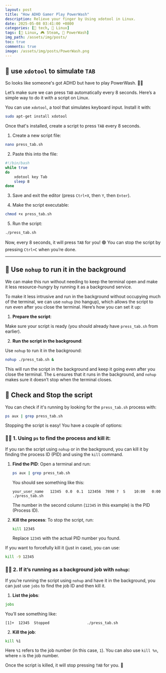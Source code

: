 ```yaml
---
layout: post
title: "How ADHD Gamer Play PowerWash"
description: Relieve your finger by Using xdotool in Linux.
date: 2025-05-08 03:41:00 +0800
categories: [🤖 tech, 🐧 Linux]
tags: [🐧 Linux, 🎮 Steam, 🔫 PowerWash]
img_path: /assets/img/posts/
toc: true 
comments: true 
image: /assets/img/posts/PowerWash.png
---
```


## 👾 use `xdotool` to simulate `TAB`

So looks like someone's got ADHD but have to play PowerWash. 🤷‍♀️

Let’s make sure we can press `TAB` automatically every 8 seconds. Here’s a simple way to do it with a script on Linux.

You can use `xdotool`, a tool that simulates keyboard input. Install it with:

```bash
sudo apt-get install xdotool
```

Once that's installed, create a script to press `TAB` every 8 seconds. 

1. Create a new script file:

```bash
nano press_tab.sh
```

2. Paste this into the file:

```bash
#!/bin/bash
while true
do
    xdotool key Tab
    sleep 8
done
```

3. Save and exit the editor (press `Ctrl+X`, then `Y`, then `Enter`).

4. Make the script executable:

```bash
chmod +x press_tab.sh
```

5. Run the script:

```bash
./press_tab.sh
```

Now, every 8 seconds, it will press `TAB` for you! 🟢 You can stop the script by pressing `Ctrl+C` when you’re done.

---

## 👻 Use `nohup` to run it in the background

We can make this run without needing to keep the terminal open and make it less resource-hungry by running it as a background service.

To make it less intrusive and run in the background without occupying much of the terminal, we can use `nohup` (no hangup), which allows the script to run even after you close the terminal. Here’s how you can set it up:

1. **Prepare the script**:

Make sure your script is ready (you should already have `press_tab.sh` from earlier). 

2. **Run the script in the background**:

Use `nohup` to run it in the background:

```bash
nohup ./press_tab.sh &
```

This will run the script in the background and keep it going even after you close the terminal. The `&` ensures that it runs in the background, and `nohup` makes sure it doesn’t stop when the terminal closes.

## 🔪 Check and Stop the script

You can check if it's running by looking for the `press_tab.sh` process with:

```bash
ps aux | grep press_tab.sh
```

Stopping the script is easy! You have a couple of options:

### 🙅‍♀️ 1. **Using `ps` to find the process and kill it**:

If you ran the script using `nohup` or in the background, you can kill it by finding the process ID (PID) and using the `kill` command.

1. **Find the PID**:
   Open a terminal and run:

   ```bash
   ps aux | grep press_tab.sh
   ```

   You should see something like this:

   ```
   your_user_name   12345  0.0  0.1  123456  7890 ?  S    10:00   0:00 ./press_tab.sh
   ```

   The number in the second column (`12345` in this example) is the PID (Process ID).

2. **Kill the process**:
   To stop the script, run:

   ```bash
   kill 12345
   ```

   Replace `12345` with the actual PID number you found.

If you want to forcefully kill it (just in case), you can use:

```bash
kill -9 12345
```

### 👩‍⚖️ 2. **If it’s running as a background job with `nohup`**:

If you’re running the script using `nohup` and have it in the background, you can just use `jobs` to find the job ID and then kill it.

1. **List the jobs**:

```bash
jobs
```

You’ll see something like:

```
[1]+  12345  Stopped                 ./press_tab.sh
```

2. **Kill the job**:

```bash
kill %1
```

Here `%1` refers to the job number (in this case, `1`). You can also use `kill %n`, where `n` is the job number.

Once the script is killed, it will stop pressing `TAB` for you. 🛑